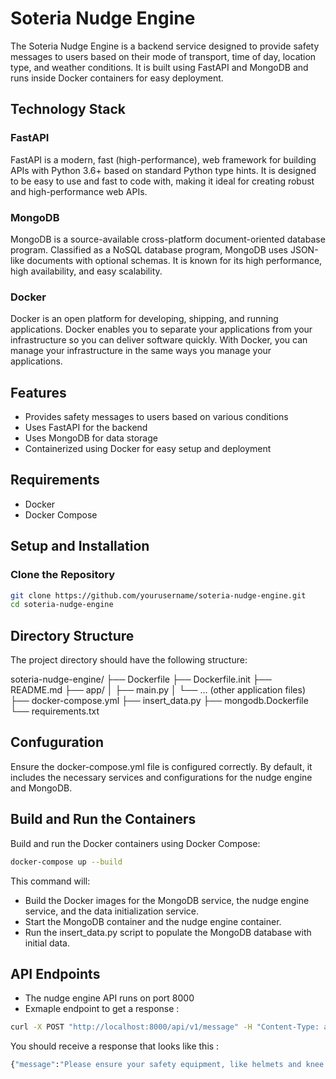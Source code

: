 # Soteria Nudge Engine

The Soteria Nudge Engine is a backend service designed to provide safety messages to users based on their mode of transport, time of day, location type, and weather conditions. It is built using FastAPI and MongoDB and runs inside Docker containers for easy deployment.

## Technology Stack

### FastAPI
FastAPI is a modern, fast (high-performance), web framework for building APIs with Python 3.6+ based on standard Python type hints. It is designed to be easy to use and fast to code with, making it ideal for creating robust and high-performance web APIs.

### MongoDB
MongoDB is a source-available cross-platform document-oriented database program. Classified as a NoSQL database program, MongoDB uses JSON-like documents with optional schemas. It is known for its high performance, high availability, and easy scalability.

### Docker
Docker is an open platform for developing, shipping, and running applications. Docker enables you to separate your applications from your infrastructure so you can deliver software quickly. With Docker, you can manage your infrastructure in the same ways you manage your applications.

## Features

- Provides safety messages to users based on various conditions
- Uses FastAPI for the backend
- Uses MongoDB for data storage
- Containerized using Docker for easy setup and deployment

## Requirements

- Docker
- Docker Compose

## Setup and Installation

### Clone the Repository

```sh
git clone https://github.com/yourusername/soteria-nudge-engine.git
cd soteria-nudge-engine

```

## Directory Structure 
The project directory should have the following structure:

soteria-nudge-engine/
├── Dockerfile
├── Dockerfile.init
├── README.md
├── app/
│   ├── main.py
│   └── ... (other application files)
├── docker-compose.yml
├── insert_data.py
├── mongodb.Dockerfile
└── requirements.txt

## Confuguration
Ensure the docker-compose.yml file is configured correctly. By default, it includes the necessary services and configurations for the nudge engine and MongoDB.

## Build and Run the Containers
Build and run the Docker containers using Docker Compose:

```sh
docker-compose up --build
```

This command will:

- Build the Docker images for the MongoDB service, the nudge engine service, and the data initialization service.
- Start the MongoDB container and the nudge engine container.
- Run the insert_data.py script to populate the MongoDB database with initial data.

## API Endpoints

- The nudge engine API runs on port 8000
- Exmaple endpoint to get a response :

```sh
curl -X POST "http://localhost:8000/api/v1/message" -H "Content-Type: application/json" -d "{\"userId\": \"user123\", \"tripStatus\": \"pre-trip\", \"location\": {}, \"speed\": 10, \"userProfile\": {\"primaryTransportMode\": \"bike\"}}"
```

You should receive a response that looks like this :
```sh
{"message":"Please ensure your safety equipment, like helmets and knee pads, are secured."}
```


